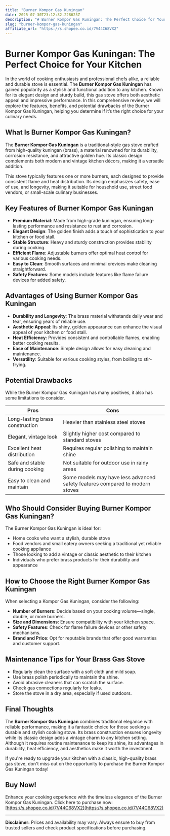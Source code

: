 ```yaml
---
title: "Burner Kompor Gas Kuningan"
date: 2025-07-30T23:12:32.228623Z
description: "# Burner Kompor Gas Kuningan: The Perfect Choice for Your Kitchen..."
slug: "burner-kompor-gas-kuningan"
affiliate_url: "https://s.shopee.co.id/7V44C68VX2"
---
```

# Burner Kompor Gas Kuningan: The Perfect Choice for Your Kitchen

In the world of cooking enthusiasts and professional chefs alike, a reliable and durable stove is essential. The **Burner Kompor Gas Kuningan** has gained popularity as a stylish and functional addition to any kitchen. Known for its elegant design and sturdy build, this gas stove offers both aesthetic appeal and impressive performance. In this comprehensive review, we will explore the features, benefits, and potential drawbacks of the Burner Kompor Gas Kuningan, helping you determine if it’s the right choice for your culinary needs.

## What Is Burner Kompor Gas Kuningan?

The **Burner Kompor Gas Kuningan** is a traditional-style gas stove crafted from high-quality kuningan (brass), a material renowned for its durability, corrosion resistance, and attractive golden hue. Its classic design complements both modern and vintage kitchen décors, making it a versatile addition.

This stove typically features one or more burners, each designed to provide consistent flame and heat distribution. Its design emphasizes safety, ease of use, and longevity, making it suitable for household use, street food vendors, or small-scale culinary businesses.

## Key Features of Burner Kompor Gas Kuningan

- **Premium Material**: Made from high-grade kuningan, ensuring long-lasting performance and resistance to rust and corrosion.
- **Elegant Design**: The golden finish adds a touch of sophistication to your kitchen or food stall.
- **Stable Structure**: Heavy and sturdy construction provides stability during cooking.
- **Efficient Flame**: Adjustable burners offer optimal heat control for various cooking needs.
- **Easy to Clean**: Smooth surfaces and minimal crevices make cleaning straightforward.
- **Safety Features**: Some models include features like flame failure devices for added safety.

## Advantages of Using Burner Kompor Gas Kuningan

- **Durability and Longevity**: The brass material withstands daily wear and tear, ensuring years of reliable use.
- **Aesthetic Appeal**: Its shiny, golden appearance can enhance the visual appeal of your kitchen or food stall.
- **Heat Efficiency**: Provides consistent and controllable flames, enabling better cooking results.
- **Ease of Maintenance**: Simple design allows for easy cleaning and maintenance.
- **Versatility**: Suitable for various cooking styles, from boiling to stir-frying.

## Potential Drawbacks

While the Burner Kompor Gas Kuningan has many positives, it also has some limitations to consider.

| Pros                                       | Cons                                        |
|--------------------------------------------|--------------------------------------------|
| Long-lasting brass construction          | Heavier than stainless steel stoves      |
| Elegant, vintage look                     | Slightly higher cost compared to standard stoves |
| Excellent heat distribution               | Requires regular polishing to maintain shine |
| Safe and stable during cooking           | Not suitable for outdoor use in rainy areas |
| Easy to clean and maintain                | Some models may have less advanced safety features compared to modern stoves |

## Who Should Consider Buying Burner Kompor Gas Kuningan?

The Burner Kompor Gas Kuningan is ideal for:

- Home cooks who want a stylish, durable stove
- Food vendors and small eatery owners seeking a traditional yet reliable cooking appliance
- Those looking to add a vintage or classic aesthetic to their kitchen
- Individuals who prefer brass products for their durability and appearance

## How to Choose the Right Burner Kompor Gas Kuningan

When selecting a Kompor Gas Kuningan, consider the following:

- **Number of Burners**: Decide based on your cooking volume—single, double, or more burners.
- **Size and Dimensions**: Ensure compatibility with your kitchen space.
- **Safety Features**: Check for flame failure devices or other safety mechanisms.
- **Brand and Price**: Opt for reputable brands that offer good warranties and customer support.

## Maintenance Tips for Your Brass Gas Stove

- Regularly clean the surface with a soft cloth and mild soap.
- Use brass polish periodically to maintain the shine.
- Avoid abrasive cleaners that can scratch the surface.
- Check gas connections regularly for leaks.
- Store the stove in a dry area, especially if used outdoors.

## Final Thoughts

The **Burner Kompor Gas Kuningan** combines traditional elegance with reliable performance, making it a fantastic choice for those seeking a durable and stylish cooking stove. Its brass construction ensures longevity while its classic design adds a vintage charm to any kitchen setting. Although it requires routine maintenance to keep its shine, its advantages in durability, heat efficiency, and aesthetics make it worth the investment.

If you're ready to upgrade your kitchen with a classic, high-quality brass gas stove, don't miss out on the opportunity to purchase the Burner Kompor Gas Kuningan today!

## Buy Now!

Enhance your cooking experience with the timeless elegance of the Burner Kompor Gas Kuningan. Click here to purchase now: [https://s.shopee.co.id/7V44C68VX2](https://s.shopee.co.id/7V44C68VX2)

---

**Disclaimer:** Prices and availability may vary. Always ensure to buy from trusted sellers and check product specifications before purchasing.